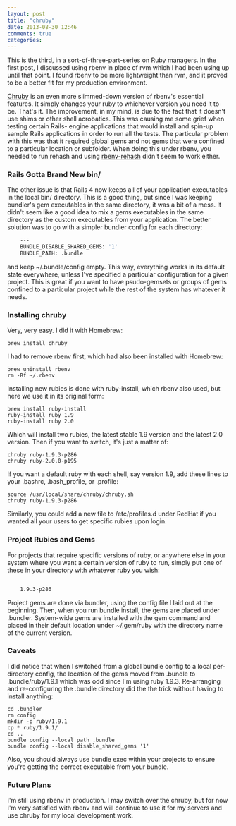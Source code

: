 ```yaml
---
layout: post
title: "chruby"
date: 2013-08-30 12:46
comments: true
categories: 
---
```


This is the third, in a sort-of-three-part-series on Ruby managers.  In the first post, I discussed using rbenv in place of rvm which
I had been using up until that point.  I found rbenv to be more lightweight than rvm, and it proved to be a better fit for my
production environment.

[Chruby](https://github.com/postmodern/chruby) is an even more slimmed-down version  of rbenv's essential features.  It
simply changes your ruby to whichever version you need it to be.  That's it.  The improvement, in my mind, is due to the
fact that it doesn't use shims or other shell acrobatics. This was causing me some grief when testing certain Rails-
engine applications that would install and spin-up sample Rails applications in order to run all the tests.  The
particular problem with this was that it required global gems and not gems that were confined to a  particular location
or subfolder.  When doing this under rbenv, you needed to run rehash and using 
[rbenv-rehash](https://github.com/ryansouza/rbenv-rehash) didn't seem to work either.

### Rails Gotta Brand New bin/

The other issue is that Rails 4 now keeps all of your application executables in the local bin/ directory.  This is a good thing, but
since I was keeping bundler's gem executables in the same directory, it was a bit of a mess.  It didn't seem like a good idea to mix
a gems executables in the same directory as the custom executables from your application.  The better solution was to go with
a simpler bundler config for each directory:

``` bash .bundle/config
    ---
    BUNDLE_DISABLE_SHARED_GEMS: '1'
    BUNDLE_PATH: .bundle

```

and keep ~/.bundle/config empty.  This way, everything works in its default state everywhere, unless I've specified a
particular configuration for a given project.  This is great if you want to have psudo-gemsets or groups of gems confined
to a particular project while the rest of the system has whatever it needs.

### Installing chruby

Very, very easy.  I did it with Homebrew:

    brew install chruby

I had to remove rbenv first, which had also been installed with Homebrew:

    brew uninstall rbenv
    rm -Rf ~/.rbenv

Installing new rubies is done with ruby-install, which rbenv also used, but here we use it in its original form:

    brew install ruby-install
    ruby-install ruby 1.9
    ruby-install ruby 2.0

Which will install two rubies, the latest stable 1.9 version and the latest 2.0 version.  Then if you want to switch, it's just
a matter of:

    chruby ruby-1.9.3-p286
    chruby ruby-2.0.0-p195

If you want a default ruby with each shell, say version 1.9, add these lines to your .bashrc, .bash_profile, or .profile:

    source /usr/local/share/chruby/chruby.sh
    chruby ruby-1.9.3-p286

Similarly, you could add a new file to /etc/profiles.d under RedHat if you wanted all your users to get specific rubies upon login.

### Project Rubies and Gems

For projects that require specific versions of ruby, or anywhere else in your system where you want a certain version of ruby to
run, simply put one of these in your directory with whatever ruby you wish:

``` bash .ruby-version

    1.9.3-p286

```

Project gems are done via bundler, using the config file I laid out at the beginning.  Then, when you run bundle install,
the gems are placed under .bundler.  System-wide gems are installed with the gem command and placed in their default location under
~/.gem/ruby with the directory name of the current version.

### Caveats

I did notice that when I switched from a global bundle config to a local per-directory config, the location of the gems moved from
.bundle to .bundle/ruby/1.9.1 which was odd since I'm using ruby 1.9.3.  Re-arranging and re-configuring the .bundle directory
did the the trick without having to install anything:

    cd .bundler
    rm config
    mkdir -p ruby/1.9.1
    cp * ruby/1.9.1/
    cd ..
    bundle config --local path .bundle
    bundle config --local disable_shared_gems '1'

Also, you should always use bundle exec within your projects to ensure you're getting the correct executable from your bundle.


### Future Plans

I'm still using rbenv in production.  I may switch over the chruby, but for now I'm very satisfied with rbenv and will continue to use
it for my servers and use chruby for my local development work.